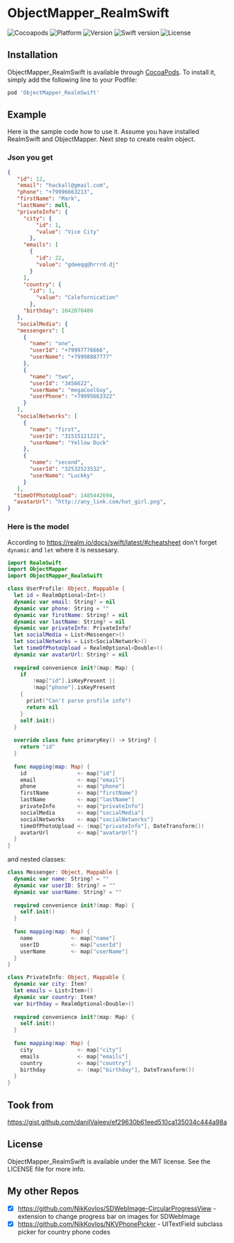 # ObjectMapper_RealmSwift

![Cocoapods](https://img.shields.io/badge/pod-available-brightgreen.svg?style=flat)
![Platform](https://img.shields.io/badge/platform-ios-blue.svg?style=flat)
![Version](https://img.shields.io/badge/version-0.1.0-blue.svg?style=flat)
![Swift version](https://img.shields.io/badge/Swift-3.0-orange.svg?style=flat)
![License](https://img.shields.io/badge/license-MIT-lightgrey.svg?style=flat)
 
## Installation

ObjectMapper_RealmSwift is available through [CocoaPods](http://cocoapods.org). To install
it, simply add the following line to your Podfile:

```ruby
pod 'ObjectMapper_RealmSwift'
```

## Example

Here is the sample code how to use it. Assume you have installed RealmSwift and ObjectMapper. Next step to create realm object. 

### Json you get
 ```json
 {
    "id": 12,
    "email": "hackall@gmail.com",
    "phone": "+79996663213",
    "firstName": "Mark",
    "lastName": null,
    "privateInfo": {
      "city": {
          "id": 1,
          "value": "Vice City"
        },
      "emails": [
        {
          "id": 22,
          "value": "gdeeqq@hrrrd.dj"
        }
      ],
      "country": {
        "id": 1,
          "value": "Calefornication"
        },
      "birthday": 1042070400
    },
    "socialMedia": {
    "messengers": [
      {
        "name": "one",
        "userId": "+79997776666",
        "userName": "+79998887777"
      },
      {
        "name": "two",
        "userId": "3456622",
        "userName": "megaCoolGuy",
        "userPhone": "+79995663322"
      }
    ],
    "socialNetworks": [
      {
        "name": "first",
        "userId": "31515121221",
        "userName": "Yellow Duck"
      },
      {
        "name": "second",
        "userId": "32532523532",
        "userName": "Luckky"
      }
    ],
   "timeOfPhotoUpload": 1485442694,
   "avatarUrl": "http://any_link.com/hot_girl.png",
 }
```

### Here is the model
According to https://realm.io/docs/swift/latest/#cheatsheet don't forget `dynamic` and `let` where it is nessesary.
```swift
import RealmSwift
import ObjectMapper
import ObjectMapper_RealmSwift

class UserProfile: Object, Mappable {
  let id = RealmOptional<Int>()
  dynamic var email: String? = nil
  dynamic var phone: String = ""
  dynamic var firstName: String? = nil
  dynamic var lastName: String? = nil
  dynamic var privateInfo: PrivateInfo?
  let socialMedia = List<Messenger>()
  let socialNetworks = List<SocialNetwork>()
  let timeOfPhotoUpload = RealmOptional<Double>()
  dynamic var avatarUrl: String? = nil
  
  required convenience init?(map: Map) {
    if
        !map["id"].isKeyPresent ||
        !map["phone"].isKeyPresent
    {
      print("Can't parse profile info")
      return nil
    }
    self.init()
  }
  
  override class func primaryKey() -> String? {
    return "id"
  }
  
  func mapping(map: Map) {
    id                <- map["id"]
    email             <- map["email"]
    phone             <- map["phone"]
    firstName         <- map["firstName"]
    lastName          <- map["lastName"]
    privateInfo       <- map["privateInfo"]
    socialMedia       <- map["socialMedia"]
    socialNetworks    <- map["socialNetworks"]
    timeOfPhotoUpload <- (map["privateInfo"], DateTransform())
    avatarUrl         <- map["avatarUrl"]
  }
}
```

and nested classes: 

```swift
class Messenger: Object, Mappable {
  dynamic var name: String? = ""
  dynamic var userID: String? = ""
  dynamic var userName: String? = ""
  
  required convenience init?(map: Map) {
    self.init()
  }
  
  func mapping(map: Map) {
    name            <- map["name"]
    userID          <- map["userId"]
    userName        <- map["userName"]
  }
}
```
```swift
class PrivateInfo: Object, Mappable {
  dynamic var city: Item?
  let emails = List<Item>()
  dynamic var country: Item?
  var birthday = RealmOptional<Double>()
  
  required convenience init?(map: Map) {
    self.init()
  }
  
  func mapping(map: Map) {
    city              <- map["city"]
    emails            <- map["emails"]
    country           <- map["country"]
    birthday          <- (map["birthday"], DateTransform())
  }
}
```

## Took from

https://gist.github.com/danilValeev/ef29630b61eed510ca135034c444a98a

## License

ObjectMapper_RealmSwift is available under the MIT license. See the LICENSE file for more info.

## My other Repos

- [x] https://github.com/NikKovIos/SDWebImage-CircularProgressView - extension to change progress bar on images for SDWebImage
- [x] https://github.com/NikKovIos/NKVPhonePicker - UITextField subclass picker for country phone codes

